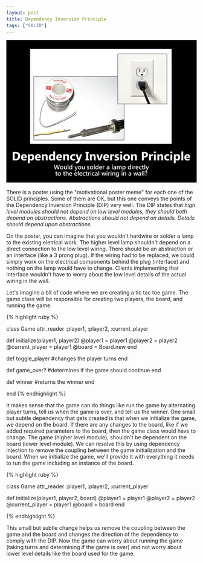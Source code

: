 ```yaml
---
layout: post
title: Dependency Inversion Principle
tags: ["SOLID"]
---
```

![Dependency Inversion screen image](/images/di-solder.jpg)

There is a poster using the "motivational poster meme" for each one of the SOLID principles. Some of them are OK, but this one conveys the points of the Dependency Inversion Principle (DIP) very well. The DIP states that *high level modules should not depend on low level modules, they should both depend on abstractions. Abstractions should not depend on details. Details should depend upon abstractions.*

On the poster, you can imagine that you wouldn't hardwire or solder a lamp to the existing eletrical work. The higher level lamp shouldn't depend on a direct connection to the low level wiring. There should be an abstraction or an interface (like a 3 prong plug). If the wiring had to be replaced, we could simply work on the electrical components behind the plug (interface) and nothing on the lamp would have to change. Clients implementing that interface wouldn't have to worry about the low level details of the actual wiring in the wall.

Let's imagine a bit of code where we are creating a tic tac toe game. The game class will be responsible for creating two players, the board, and running the game.

{% highlight ruby %}

class Game
  attr_reader :player1, :player2, :current_player

  def initialize(player1, player2)
    @player1 = player1
    @player2 = player2
    @current_player = player1
    @board = Board.new
  end

  def toggle_player
    #changes the player turns
  end

  def game_over?
    #determines if the game should continue
  end

  def winner
    #returns the winner
  end

end
{% endhighlight %}

It makes sense that the game can do things like run the game by alternating player turns, tell us when the game is over, and tell us the winner. One small but subtle dependency that gets created is that when we initialize the game, we depend on the board. If there are any changes to the board, like if we added required parameters to the board, then the game class would have to change. The game (higher level module), shouldn't be dependent on the board (lower level module). We can resolve this by using dependency injection to remove the coupling between the game initialization and the board. When we initialize the game, we'll provide it with everything it needs to run the game including an instance of the board.


{% highlight ruby %}

class Game
  attr_reader :player1, :player2, :current_player

  def initialize(player1, player2, board)
    @player1 = player1
    @player2 = player2
    @current_player = player1
    @board = board
  end

{% endhighlight %}

This small but subtle change helps us remove the coupling between the game and the board and changes the direction of the dependency to comply with the DIP. Now the game can worry about running the game (taking turns and determining if the game is over) and not worry about lower level details like the board used for the game.
